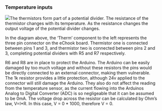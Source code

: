 ### Temperature inputs

![](https://lh3.googleusercontent.com/dTmzH5MYW5Xj8Isw-SGnR_1u34sVLL_O2zmYcV4i6zEg_g0cZvfmK9op8tlo9R-367dwLYHgWkTaj_tbzzKKVIL-V53UfUgbPXsXuf8nvqEdvdpMYQDzUSF-5Muqz2rjxG4wXN-r)The thermistors form part of a potential divider. The resistance of the thermistor changes with its temperature. As the resistance changes the output voltage of the potential divider changes.

In the diagram above, the ‘Therm’ component to the left represents the three pin connector on the eChook board. Thermistor one is connected between pins 1 and 3, and thermistor two is connected between pins 2 and 3, completing potential dividers with R5 and R7 respectively.

R6 and R8 are in place to protect the Arduino. The Arduino can be easily damaged by too much voltage and without these resistors the pins would be directly connected to an external connector, making them vulnerable. The 1k resistor provides a little protection, although 24v applied to the connector will still damage the Arduino. They also do not affect the reading from the temperature sensor, as the current flowing into the Arduinos Analog to Digital Converter \(ADC\) is so negligeable that it can be assumed to be 0mA. The voltage drop across the resistor can be calculated by Ohm’s law, V=I\*R. In this case, V = 0 \* 1000, therefore V = 0.

  


